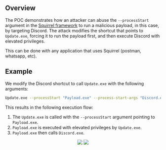 ## Overview

The POC demonstrates how an attacker can abuse the `--processStart` argument in the [Squirrel framework](https://github.com/Squirrel/Squirrel.Windows) to run a malicious payload, in this case, by targeting Discord. The attack modifies the shortcut that points to `Update.exe`, forcing it to run the payload first, and then execute Discord with elevated privileges.
<br />

This can be done with any application that uses Squirrel (postman, whatsapp, etc).

## Example

We modify the Discord shortcut to call `Update.exe` with the following arguments:

```bash
Update.exe --processStart "Payload.exe" --process-start-args "Discord.exe"
```

This results in the following execution flow:

1. The `Update.exe` is called with the `--processStart` argument pointing to `Payload.exe`.
2. `Payload.exe` is executed with elevated privileges by `Update.exe`.
3. `Payload.exe` then calls `Discord.exe`.

<p align="center">
  <img src="https://user-images.githubusercontent.com/26238419/235329222-8341f37c-41e7-44fc-b5fb-5ce14667d65e.png">
  <img src="https://user-images.githubusercontent.com/26238419/235329224-fcc5396c-b2fa-4c4b-b5e4-38a88836207d.png">
</p>
